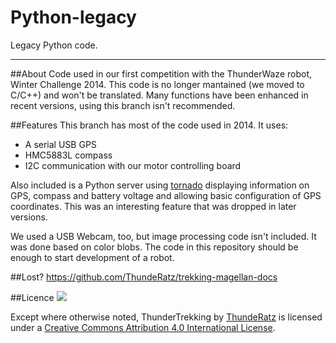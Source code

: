 # Python-legacy
Legacy Python code.

----------------------------------------------------------------------

##About
Code used in our first competition with the ThunderWaze robot, Winter Challenge 2014.
This code is no longer mantained (we moved to C/C++) and won't be translated.
Many functions have been enhanced in recent versions, using this branch isn't recommended.

##Features
This branch has most of the code used in 2014. It uses:

- A serial USB GPS
- HMC5883L compass
- I2C communication with our motor controlling board

Also included is a Python server using [tornado](http://www.tornadoweb.org/) displaying information on GPS, compass and battery voltage and allowing basic configuration of GPS coordinates.
This was an interesting feature that was dropped in later versions.

We used a USB Webcam, too, but image processing code isn't included. It was done based on color blobs.
The code in this repository should be enough to start development of a robot.

##Lost?
https://github.com/ThundeRatz/trekking-magellan-docs

##Licence
[<img src="https://i.creativecommons.org/l/by/4.0/88x31.png">](http://creativecommons.org/licenses/by/4.0/)

Except where otherwise noted, ThunderTrekking by [ThundeRatz](http://www.thunderatz.org) is licensed under a [Creative Commons Attribution 4.0 International License](http://creativecommons.org/licenses/by/4.0/).
